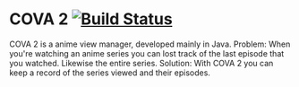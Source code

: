 COVA 2 [![Build Status](https://travis-ci.org/jmayer13/COVA2.svg?branch=develop)](https://travis-ci.org/jmayer13/COVA2)
========
COVA 2 is a anime view manager, developed mainly in Java.
Problem:
When you're watching an anime series you can lost track of the last episode that you watched.  Likewise the entire series.
Solution:
With COVA 2 you can keep a record of the series viewed and their episodes.
